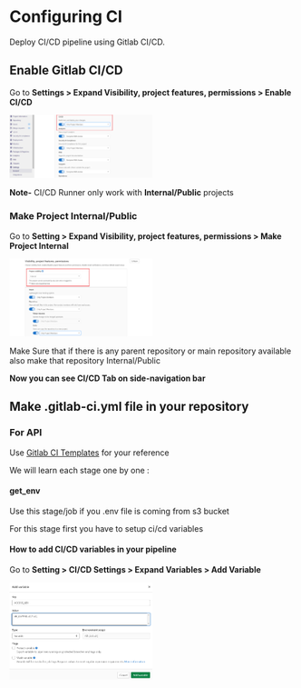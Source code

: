 # Configuring CI

Deploy CI/CD pipeline using Gitlab CI/CD.

## Enable Gitlab CI/CD

Go to **Settings > Expand Visibility, project features, permissions > Enable CI/CD**

<img src=enable-ci.PNG width="50%" height="50%"/>


**Note-** CI/CD Runner only work with **Internal/Public** projects

### Make Project Internal/Public

Go to **Setting > Expand Visibility, project features, permissions > Make Project Internal**

<img src=project-visible.png width="50%" height="50%"/>

Make Sure that if there is any parent repository or main repository available also make that repository Internal/Public


**Now you can see CI/CD Tab on side-navigation bar**

## Make .gitlab-ci.yml file in your repository

### For API

Use [Gitlab CI Templates](https://gitlab.orderhive.plus/public-resources/gitlab-ci/-/blob/master/templates) for your reference

We will learn each stage one by one :

#### get_env

Use this stage/job if you .env file is coming from s3 bucket

For this stage first you have to setup ci/cd variables

#### How to add CI/CD variables in your pipeline

Go to **Setting > CI/CD Settings > Expand Variables > Add Variable**

<img src=add-variable.PNG width="50%" height="50%"/>




